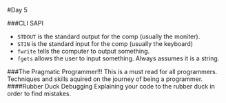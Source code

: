#Day 5


###CLI SAPI

* `STDOUT` is the standard output for the comp (usually the moniter).
* `STIN` is the standard input for the comp (usually the keyboard)
* `fwrite` tells the computer to output something.
* `fgets` allows the user to input something. Always assumes it is a string.


###The Pragmatic Programmer!!!
This is a must read for all programmers. Techniques and skills aquired on the journey of being a programmer.
####Rubber Duck Debugging
Explaining your code to the rubber duck in order to find mistakes. 

